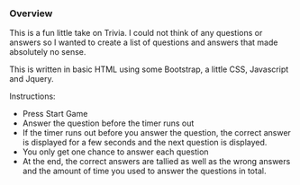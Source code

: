 ### Overview

This is a fun little take on Trivia.  I could not think of any questions or answers so I wanted to create a list of questions and answers that made absolutely no sense.

This is written in basic HTML using some Bootstrap, a little CSS, Javascript and Jquery.  

Instructions:  

- Press Start Game
- Answer the question before the timer runs out
- If the timer runs out before you answer the question, the correct answer is displayed for a few seconds and the next
question is displayed.  
- You only get one chance to answer each question
- At the end, the correct answers are tallied as well as the wrong answers and the amount of time you used to answer the questions in total.

